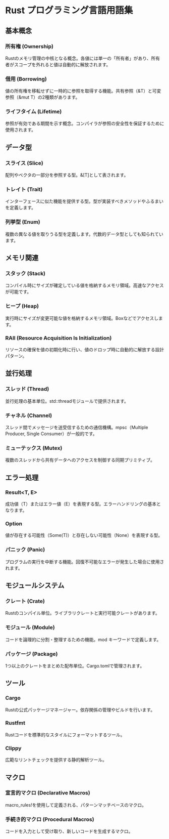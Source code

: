 # Rust プログラミング言語用語集

## 基本概念

### 所有権 (Ownership)
Rustのメモリ管理の中核となる概念。各値には単一の「所有者」があり、所有者がスコープを外れると値は自動的に解放されます。

### 借用 (Borrowing)
値の所有権を移転せずに一時的に参照を取得する機能。共有参照（&T）と可変参照（&mut T）の2種類があります。

### ライフタイム (Lifetime)
参照が有効である期間を示す概念。コンパイラが参照の安全性を保証するために使用されます。

## データ型

### スライス (Slice)
配列やベクタの一部分を参照する型。&[T]として表されます。

### トレイト (Trait)
インターフェースに似た機能を提供する型。型が実装すべきメソッドやふるまいを定義します。

### 列挙型 (Enum)
複数の異なる値を取りうる型を定義します。代数的データ型としても知られています。

## メモリ関連

### スタック (Stack)
コンパイル時にサイズが確定している値を格納するメモリ領域。高速なアクセスが可能です。

### ヒープ (Heap)
実行時にサイズが変更可能な値を格納するメモリ領域。Box<T>などでアクセスします。

### RAII (Resource Acquisition Is Initialization)
リソースの確保を値の初期化時に行い、値のドロップ時に自動的に解放する設計パターン。

## 並行処理

### スレッド (Thread)
並行処理の基本単位。std::threadモジュールで提供されます。

### チャネル (Channel)
スレッド間でメッセージを送受信するための通信機構。mpsc（Multiple Producer, Single Consumer）が一般的です。

### ミューテックス (Mutex)
複数のスレッドから共有データへのアクセスを制御する同期プリミティブ。

## エラー処理

### Result<T, E>
成功値（T）またはエラー値（E）を表現する型。エラーハンドリングの基本となります。

### Option<T>
値が存在する可能性（Some(T)）と存在しない可能性（None）を表現する型。

### パニック (Panic)
プログラムの実行を中断する機能。回復不可能なエラーが発生した場合に使用されます。

## モジュールシステム

### クレート (Crate)
Rustのコンパイル単位。ライブラリクレートと実行可能クレートがあります。

### モジュール (Module)
コードを論理的に分割・整理するための機能。mod キーワードで定義します。

### パッケージ (Package)
1つ以上のクレートをまとめた配布単位。Cargo.tomlで管理されます。

## ツール

### Cargo
Rustの公式パッケージマネージャー。依存関係の管理やビルドを行います。

### Rustfmt
Rustコードを標準的なスタイルにフォーマットするツール。

### Clippy
広範なリントチェックを提供する静的解析ツール。

## マクロ

### 宣言的マクロ (Declarative Macros)
macro_rules!を使用して定義される、パターンマッチベースのマクロ。

### 手続き的マクロ (Procedural Macros)
コードを入力として受け取り、新しいコードを生成するマクロ。